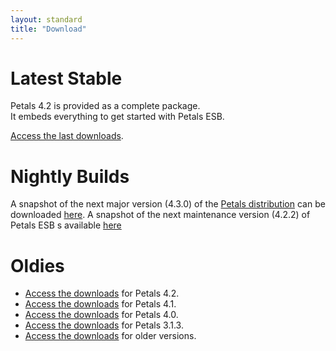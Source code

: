 ```yaml
---
layout: standard
title: "Download"
--- 
```


# Latest Stable

Petals 4.2 is provided as a complete package.  
It embeds everything to get started with Petals ESB.

[Access the last downloads](/download-petals-4.2.1.html).

# Nightly Builds

A snapshot of the next major version (4.3.0) of the [Petals distribution](http://jira.petalslink.com) 
can be downloaded 
[here](http://repository.ow2.org/nexus/service/local/artifact/maven/content?r=snapshots&g=org.ow2.petals&a=petals-esb-enterprise-edition&v=LATEST&p=zip).
A snapshot of the next maintenance version (4.2.2) of Petals ESB s available [here](http://repository.ow2.org/nexus/service/local/artifact/maven/content?r=snapshots&g=org.ow2.petals&a=petals-esb-enterprise-edition&v=4.2.2-SNAPSHOT&p=zip)

# Oldies

- [Access the downloads](/download-petals-4.2.html) for Petals 4.2.
- [Access the downloads](/download-petals-4.1.html) for Petals 4.1.
- [Access the downloads](/download-petals-4.0.html) for Petals 4.0.
- [Access the downloads](/download-petals-3.1.3.html) for Petals 3.1.3.
- [Access the downloads](/download-petals-older.html) for older versions. 
